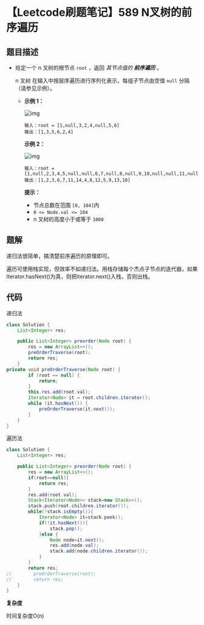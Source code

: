 # 【Leetcode刷题笔记】589 N叉树的前序遍历

## 题目描述

- 给定一个 n 叉树的根节点 `root` ，返回 *其节点值的 **前序遍历*** 。

  n 叉树 在输入中按层序遍历进行序列化表示，每组子节点由空值 `null` 分隔（请参见示例）。

  
  
  - **示例 1：**

    ![img](https://assets.leetcode.com/uploads/2018/10/12/narytreeexample.png)
  
    ```
    输入：root = [1,null,3,2,4,null,5,6]
    输出：[1,3,5,6,2,4]
    ```
  
    **示例 2：**
  
    ![img](https://assets.leetcode.com/uploads/2019/11/08/sample_4_964.png)
  
    ```
    输入：root = [1,null,2,3,4,5,null,null,6,7,null,8,null,9,10,null,null,11,null,12,null,13,null,null,14]
    输出：[1,2,3,6,7,11,14,4,8,12,5,9,13,10]
    ```
  
    
  
    **提示：**
  
    - 节点总数在范围 `[0, 104]`内
    - `0 <= Node.val <= 104`
    - n 叉树的高度小于或等于 `1000`

## 题解

递归法很简单，搞清楚前序遍历的原理即可。

遍历可使用栈实现，但效率不如递归法。用栈存储每个杰点子节点的迭代器，如果Iterator.hasNext()为真，则把iterator.next()入栈，否则出栈。

## 代码

递归法

```java
class Solution {
    List<Integer> res;

    public List<Integer> preorder(Node root) {
        res = new ArrayList<>();
		preOrderTraverse(root);
        return res;
	}
private void preOrderTraverse(Node root) {
        if (root == null) {
            return;
        }
        this.res.add(root.val);
        Iterator<Node> it = root.children.iterator();
        while (it.hasNext()) {
            preOrderTraverse(it.next());
        }
    }
}
```

遍历法

```java
class Solution {
    List<Integer> res;

    public List<Integer> preorder(Node root) {
        res = new ArrayList<>();
        if(root==null){
            return res;
        }
        res.add(root.val);
        Stack<Iterator<Node>> stack=new Stack<>();
        stack.push(root.children.iterator());
        while(!stack.isEmpty()){
            Iterator<Node> it=stack.peek();
            if(!it.hasNext()){
                stack.pop();
            }else {
                Node node=it.next();
                res.add(node.val);
                stack.add(node.children.iterator());
            }
        }
        return res;
//        preOrderTraverse(root);
//        return res;
    }
}
```

**复杂度**

时间复杂度O(n)


